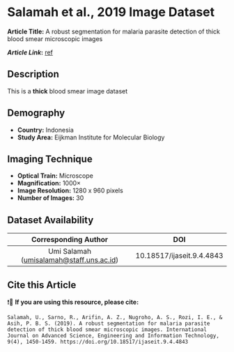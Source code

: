 # **Salamah et al., 2019 Image Dataset**  
**Article Title:** A robust segmentation for malaria parasite detection of thick blood smear microscopic images

**_Article Link_:** [ref](https://scholar.its.ac.id/en/publications/a-robust-segmentation-for-malaria-parasite-detection-of-thick-blo)


## **Description**
This is a **thick** blood smear image dataset 


## **Demography**
+ **Country:** Indonesia
+ **Study Area:**  Eijkman Institute for Molecular Biology


## **Imaging Technique**
+ **Optical Train:** Microscope
+ **Magnification:** 1000× 
+ **Image Resolution:**  1280 x 960 pixels
+ **Number of Images:** 30
  

## **Dataset Availability**

|**Corresponding Author**|**DOI**|
|:---:|:---:|
|Umi Salamah (umisalamah@staff.uns.ac.id)|10.18517/ijaseit.9.4.4843|


## **Cite this Article**

❗🛑 **If you are using this resource, please cite:** 

```
Salamah, U., Sarno, R., Arifin, A. Z., Nugroho, A. S., Rozi, I. E., & Asih, P. B. S. (2019). A robust segmentation for malaria parasite detection of thick blood smear microscopic images. International Journal on Advanced Science, Engineering and Information Technology, 9(4), 1450-1459. https://doi.org/10.18517/ijaseit.9.4.4843
```
